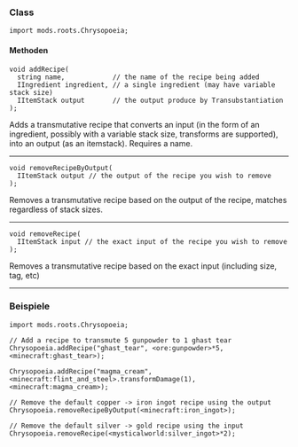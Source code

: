 
### Class

```zenscript
import mods.roots.Chrysopoeia;
```

#### Methoden

```zenscript
void addRecipe(
  string name,            // the name of the recipe being added
  IIngredient ingredient, // a single ingredient (may have variable stack size)
  IItemStack output       // the output produce by Transubstantiation
);
```

Adds a transmutative recipe that converts an input (in the form of an ingredient, possibly with a variable stack size, transforms are supported), into an output (as an itemstack). Requires a name.

---


```zenscript
void removeRecipeByOutput(
  IItemStack output // the output of the recipe you wish to remove
);
```

Removes a transmutative recipe based on the output of the recipe, matches regardless of stack sizes.

---


```zenscript
void removeRecipe(
  IItemStack input // the exact input of the recipe you wish to remove
);
```

Removes a transmutative recipe based on the exact input (including size, tag, etc)

---


### Beispiele

```zenscript
import mods.roots.Chrysopoeia;

// Add a recipe to transmute 5 gunpowder to 1 ghast tear
Chrysopoeia.addRecipe("ghast_tear", <ore:gunpowder>*5, <minecraft:ghast_tear>);

Chrysopoeia.addRecipe("magma_cream", <minecraft:flint_and_steel>.transformDamage(1), <minecraft:magma_cream>);

// Remove the default copper -> iron ingot recipe using the output
Chrysopoeia.removeRecipeByOutput(<minecraft:iron_ingot>);

// Remove the default silver -> gold recipe using the input
Chrysopoeia.removeRecipe(<mysticalworld:silver_ingot>*2);
```
